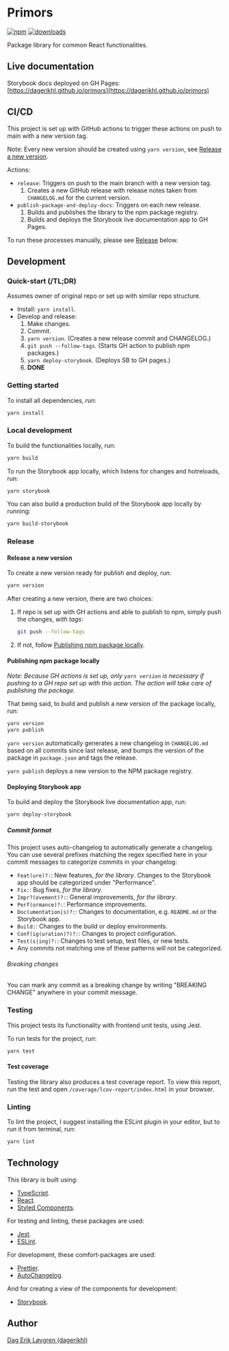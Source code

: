 # Primors

[![npm](https://img.shields.io/npm/v/primors.svg?maxAge=2592000)](https://www.npmjs.com/package/primors)
[![downloads](https://img.shields.io/npm/dt/primors.svg?maxAge=2592000)](https://www.npmjs.com/package/primors)

Package library for common React functionalities.

## Live documentation

Storybook docs deployed on GH Pages: [https://dagerikhl.github.io/primors](https://dagerikhl.github.io/primors)

## CI/CD

This project is set up with GitHub actions to trigger these actions on push to main with a new version tag.

Note: Every new version should be created using `yarn version`, see [Release a new version](#release-a-new-version).

Actions:

- `release`: Triggers on push to the main branch with a new version tag.
  1. Creates a new GitHub release with release notes taken from `CHANGELOG.md` for the current version.
- `publish-package-and-deploy-docs`: Triggers on each new release.
  1. Builds and publishes the library to the npm package registry.
  2. Builds and deploys the Storybook live documentation app to GH Pages.

To run these processes manually, please see [Release](#release) below.

## Development

### Quick-start (/TL;DR)

Assumes owner of original repo or set up with similar repo structure.

- Install: `yarn install`.
- Develop and release:
  1. Make changes.
  2. Commit.
  3. `yarn version`. (Creates a new release commit and CHANGELOG.)
  4. `git push --follow-tags`. (Starts GH action to publish npm packages.)
  5. `yarn deploy-storybook`. (Deploys SB to GH pages.)
  6. **DONE**

### Getting started

To install all dependencies, run:

```sh
yarn install
```

### Local development

To build the functionalities locally, run:

```sh
yarn build
```

To run the Storybook app locally, which listens for changes and hotreloads, run:

```sh
yarn storybook
```

You can also build a production build of the Storybook app locally by running:

```sh
yarn build-storybook
```

### Release

#### Release a new version

To create a new version ready for publish and deploy, run:

```sh
yarn version
```

After creating a new version, there are two choices:

1. If repo is set up with GH actions and able to publish to npm, simply push the changes, _with tags_:
   ```sh
   git push --follow-tags
   ```
2. If not, follow [Publishing npm package locally](#publishing-npm-package-locally).

#### Publishing npm package locally

_Note: Because GH actions is set up, only `yarn version` is necessary if pushing to a GH repo set up with this action. The action will take care of publishing the package._

That being said, to build and publish a new version of the package locally, run:

```sh
yarn version
yarn publish
```

`yarn version` automatically generates a new changelog in `CHANGELOG.md` based on all commits since last release, and bumps the version of the package in `package.json` and tags the release.

`yarn publish` deploys a new version to the NPM package registry.

#### Deploying Storybook app

To build and deploy the Storybook live documentation app, run:

```sh
yarn deploy-storybook
```

##### Commit format

This project uses auto-changelog to automatically generate a changelog. You can use several prefixes matching the regex specified here in your commit messages to categorize commits in your changelog:

- `Feat(ure)?:`: New features, _for the library_. Changes to the Storybook app should be categorized under "Performance".
- `Fix:`: Bug fixes, _for the library_.
- `Impr?(ovement)?:`: General improvements, _for the library_.
- `Perf(ormance)?:`: Performance improvements.
- `Doc(umentation|s)?:`: Changes to documentation, e.g. `README.md` or the Storybook app.
- `Build:`: Changes to the build or deploy environments.
- `Conf(ig(uration)?)?:`: Changes to project configuration.
- `Test(s|ing)?:`: Changes to test setup, test files, or new tests.
- Any commits not matching one of these patterns will not be categorized.

###### Breaking changes

You can mark any commit as a breaking change by writing "BREAKING CHANGE" anywhere in your commit message.

### Testing

This project tests its functionality with frontend unit tests, using Jest.

To run tests for the project, run:

```sh
yarn test
```

#### Test coverage

Testing the library also produces a test coverage report. To view this report, run the test and open `/coverage/lcov-report/index.html` in your browser.

### Linting

To lint the project, I suggest installing the ESLint plugin in your editor, but to run it from terminal, run:

```sh
yarn lint
```

## Technology

This library is built using:

- [TypeScript](https://www.typescriptlang.org/).
- [React](https://reactjs.org/).
- [Styled Components](https://styled-components.com/).

For testing and linting, these packages are used:

- [Jest](https://jestjs.io/).
- [ESLint](https://eslint.org/).

For development, these comfort-packages are used:

- [Prettier](https://prettier.io/).
- [AutoChangelog](https://github.com/CookPete/auto-changelog/).

And for creating a view of the components for development:

- [Storybook](https://storybook.js.org/).

## Author

[Dag Erik Løvgren (dagerikhl)](https://github.com/dagerikhl)
